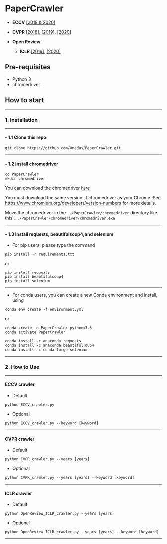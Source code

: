 # PaperCrawler

- **ECCV** 
  [[2018 & 2020]](https://www.ecva.net/papers.php)

- **CVPR** 
  [[2018]](https://openaccess.thecvf.com/CVPR2018),
  [[2019]](https://openaccess.thecvf.com/CVPR2019),
  [[2020]](https://openaccess.thecvf.com/CVPR2020)

- **Open Review**
  - **ICLR** 
    [[2019]](https://openreview.net/group?id=ICLR.cc/2019/Conference),
    [[2020]](https://openreview.net/group?id=ICLR.cc/2020/Conference)

## Pre-requisites

 - Python 3
 - chromedriver


## How to start

---
### 1. Installation

---
#### - 1.1 Clone this repo:
```commandline
git clone https://github.com/Onedas/PaperCrawler.git
```
---
#### - 1.2 Install chromedriver

```commandline
cd PaperCrawler
mkdir chromedriver
```

You can download the chromedriver [here](https://sites.google.com/a/chromium.org/chromedriver/downloads)

You must download the same version of chromedriver as your Chrome.
See https://www.chromium.org/developers/version-numbers for more details.

Move the chromedriver in the `../PaperCrawler/chromedriver` directory like this .`../PaperCrawler/chromedriver/chromedriver.exe`

---
#### - 1.3 Install requests, beautifulsoup4, and selenium

- For pip users, please type the command
  
```commandline
pip install -r requirements.txt
```
or
```commandline
pip install requests
pip install beautifulsoup4
pip install selenium
```
---
- For conda users, you can create a new Conda environment and install, using 
    
```commandline
conda env create -f environment.yml
```
or
```commandline
conda create -n PaperCrawler python=3.6
conda activate PaperCrawler

conda install -c anaconda requests
conda install -c anaconda beautifulsoup4
conda install -c conda-forge selenium
```
---
### 2. How to Use

---
####  ECCV crawler
- Default
```commandline
python ECCV_crawler.py 
```
- Optional
```commandline
python ECCV_crawler.py --keyword [keyword]
```
---
#### CVPR crawler
- Default
```commandline
python CVPR_crawler.py --years [years]
```
- Optional
```commandline
python CVPR_crawler.py --years [years] --keyword [keyword]
```
---
#### ICLR crawler
- Default
```commandline
python OpenReview_ICLR_crawler.py --years [years]
```
- Optional
```commandline
python OpenReview_ICLR_crawler.py --years [years] --keyword [keyword]
```
---